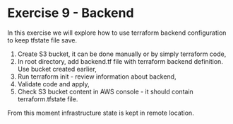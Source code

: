 # Exercise 9 - Backend

In this exercise we will explore how to use terraform backend configuration to keep tfstate file save.

1. Create S3 bucket, it can be done manually or by simply terraform code,
2. In root directory, add backend.tf file with terraform backend definition. Use bucket created earlier,
3. Run terraform init - review information about backend,
4. Validate code and apply,
5. Check S3 bucket content in AWS console - it should contain terraform.tfstate file.

From this moment infrastructure state is kept in remote location.

